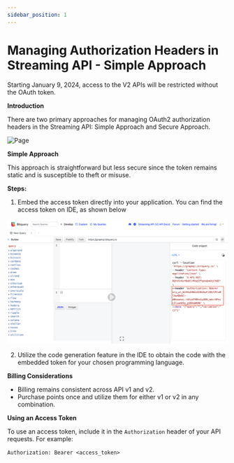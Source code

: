 ```yaml
---
sidebar_position: 1
---
```



# Managing Authorization Headers in Streaming API - Simple Approach

Starting January 9, 2024, access to the V2 APIs will be restricted without the OAuth token.

**Introduction**

There are two primary approaches for managing OAuth2 authorization headers in the Streaming API: Simple Approach and Secure Approach.

![Page](/img/v2Access/tab.png)

**Simple Approach**

This approach is straightforward but less secure since the token remains static and is susceptible to theft or misuse.

**Steps:**

1.  Embed the access token directly into your application. You can find the access token on IDE, as shown below

![token example](/static/img/v2Access/token_example.png)

2.  Utilize the code generation feature in the IDE to obtain the code with the embedded token for your chosen programming language.



**Billing Considerations**

- Billing remains consistent across API v1 and v2.
- Purchase points once and utilize them for either v1 or v2 in any combination.



**Using an Access Token**

To use an access token, include it in the `Authorization` header of your API requests. For example:

```
Authorization: Bearer <access_token>

```



